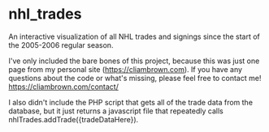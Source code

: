 # nhl_trades
An interactive visualization of all NHL trades and signings since the start of the 2005-2006 regular season.

I've only included the bare bones of this project, because this was just one page from my personal site (https://cliambrown.com). If you have any questions about the code or what's missing, please feel free to contact me! https://cliambrown.com/contact/

I also didn't include the PHP script that gets all of the trade data from the database, but it just returns a javascript file that repeatedly calls nhlTrades.addTrade({tradeDataHere}).
